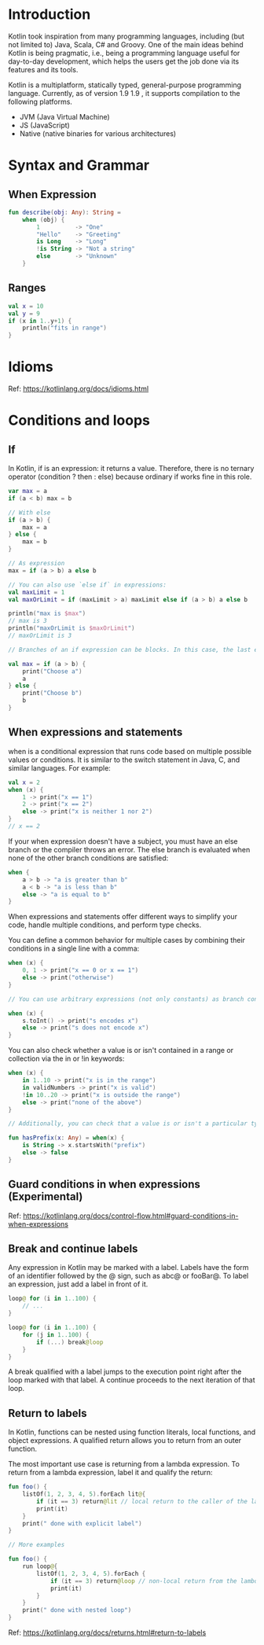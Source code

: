 # Introduction

Kotlin took inspiration from many programming languages, including (but not limited to) Java, Scala, C# and Groovy. One of the main ideas behind Kotlin is being pragmatic, i.e., being a programming language useful for day-to-day development, which helps the users get the job done via its features and its tools.

Kotlin is a multiplatform, statically typed, general-purpose programming language. Currently, as of version 
1.9
1.9 , it supports compilation to the following platforms.

- JVM (Java Virtual Machine)
- JS (JavaScript)
- Native (native binaries for various architectures)


# Syntax and Grammar

## When Expression

```kt
fun describe(obj: Any): String =
    when (obj) {
        1          -> "One"
        "Hello"    -> "Greeting"
        is Long    -> "Long"
        !is String -> "Not a string"
        else       -> "Unknown"
    }
```


## Ranges

```kt
val x = 10
val y = 9
if (x in 1..y+1) {
    println("fits in range")
}
```

# Idioms

Ref: https://kotlinlang.org/docs/idioms.html

# Conditions and loops

## If

In Kotlin, if is an expression: it returns a value. Therefore, there is no ternary operator (condition ? then : else) because ordinary if works fine in this role.

```kt
var max = a
if (a < b) max = b

// With else
if (a > b) {
    max = a
} else {
    max = b
}

// As expression
max = if (a > b) a else b

// You can also use `else if` in expressions:
val maxLimit = 1
val maxOrLimit = if (maxLimit > a) maxLimit else if (a > b) a else b

println("max is $max")
// max is 3
println("maxOrLimit is $maxOrLimit")
// maxOrLimit is 3

// Branches of an if expression can be blocks. In this case, the last expression is the value of a block:

val max = if (a > b) {
    print("Choose a")
    a
} else {
    print("Choose b")
    b
}
```

## When expressions and statements

when is a conditional expression that runs code based on multiple possible values or conditions. It is similar to the switch statement in Java, C, and similar languages. For example:

```kotlin
val x = 2
when (x) {
    1 -> print("x == 1")
    2 -> print("x == 2")
    else -> print("x is neither 1 nor 2")
}
// x == 2
```

If your when expression doesn't have a subject, you must have an else branch or the compiler throws an error. The else branch is evaluated when none of the other branch conditions are satisfied:

```kt
when {
    a > b -> "a is greater than b"
    a < b -> "a is less than b"
    else -> "a is equal to b"
}
```

When expressions and statements offer different ways to simplify your code, handle multiple conditions, and perform type checks.

You can define a common behavior for multiple cases by combining their conditions in a single line with a comma:

```kt
when (x) {
    0, 1 -> print("x == 0 or x == 1")
    else -> print("otherwise")
}

// You can use arbitrary expressions (not only constants) as branch conditions:

when (x) {
    s.toInt() -> print("s encodes x")
    else -> print("s does not encode x")
}
```

You can also check whether a value is or isn't contained in a range or collection via the in or !in keywords:

```kt
when (x) {
    in 1..10 -> print("x is in the range")
    in validNumbers -> print("x is valid")
    !in 10..20 -> print("x is outside the range")
    else -> print("none of the above")
}

// Additionally, you can check that a value is or isn't a particular type via the is or !is keywords. Note that, due to smart casts, you can access the member functions and properties of the type without any additional checks.

fun hasPrefix(x: Any) = when(x) {
    is String -> x.startsWith("prefix")
    else -> false
}
```

## Guard conditions in when expressions (Experimental)

Ref: https://kotlinlang.org/docs/control-flow.html#guard-conditions-in-when-expressions

## Break and continue labels

Any expression in Kotlin may be marked with a label. Labels have the form of an identifier followed by the @ sign, such as abc@ or fooBar@. To label an expression, just add a label in front of it.

```kt
loop@ for (i in 1..100) {
    // ...
}
```

```kt
loop@ for (i in 1..100) {
    for (j in 1..100) {
        if (...) break@loop
    }
}
```

A break qualified with a label jumps to the execution point right after the loop marked with that label. A continue proceeds to the next iteration of that loop.

## Return to labels

In Kotlin, functions can be nested using function literals, local functions, and object expressions. A qualified return allows you to return from an outer function.

The most important use case is returning from a lambda expression. To return from a lambda expression, label it and qualify the return:

```kt
fun foo() {
    listOf(1, 2, 3, 4, 5).forEach lit@{
        if (it == 3) return@lit // local return to the caller of the lambda - the forEach loop
        print(it)
    }
    print(" done with explicit label")
}

// More examples

fun foo() {
    run loop@{
        listOf(1, 2, 3, 4, 5).forEach {
            if (it == 3) return@loop // non-local return from the lambda passed to run
            print(it)
        }
    }
    print(" done with nested loop")
}

```


Ref: https://kotlinlang.org/docs/returns.html#return-to-labels